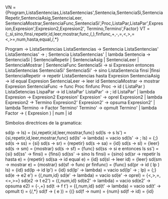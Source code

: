 VN = {Program,ListaSentencias,ListaSentencias',Sentencia,SentenciaSi,SentenciaRepetir,SentenciaAsig,SentenciaLeer,
SentenciaMostrar,SentenciaFunc,SentenciaSi',Proc,ListaPar,ListaPar',Expresion,Expresion',Expresion2,Expresion2',
Termino,Termino',Factor}
VT = {;,si,sino,finsi,repetir,id,leer,mostrar,func,(,),finfunc,+,-,=,<,>,=<,>=,num,hasta,equal,/,*}


Program → ListaSentencias
ListaSentencias → Sentencia ListaSentencias'
ListaSentencias' → ; Sentencia ListaSentencias'
| lambda
Sentencia → SentenciaSi
| SentenciaRepetir
| SentenciaAsig
| SentenciaLeer
| SentenciaMostrar
| SentenciaFunc
SentenciaSi → si Expresion entonces ListaSentencias SentenciaSi'
SentenciaSi' → sino ListaSentencia finsi
|finsi
SentenciaRepetir → repetir ListaSentencias hasta Expresion
SentenciaAsig → id equal Expresion
SentenciaLeer → leer id
SentenciaMostrar → mostrar Expresion
SentenciaFunc → func Proc finfunc
Proc → id ( ListaPar ) ListaSetencias
LispaPar → id ListaPar'
ListaPar' → ; id ListaPar'
| lambda
Expresion → Expresion2 Expresion'
Expresion' → oprel Expresion2
| lambda
Expresion2 → Termino Expresion2'
Expresion2' → opsuma Expresion2'
| lambda
Termino → Factor Termino'
Termino' → opmult Termino'
| lambda
Factor → ( Expresion )
| num 
| id


Simbolos directrices de la gramatica:

sd(p -> ls) = {si,repetir,id,leer,mostrar,func}
sd(ls -> s ls') = {si,repetir,id,leer,mostrar,func}
sd(ls' -> lambda) = vacio
sd(ls' -> ; ls) = {;}
sd(s -> ss) = {si}
sd(s -> sr) = {repetir}
sd(s -> sa) = {id}
sd(s -> sl) = {leer}
sd(s -> sm) = {mostrar}
sd(s -> sf) = {func}
sd(ss -> si e entonces ls ss') = {si}
sd(ss' -> finsi) = {finsi}
sd(ss' -> sino ls finsi) = {sino}
sd(sr -> repetir ls hasta e) = {repetir}
sd(sa -> id equal e) =  {id}
sd(sl -> leer id) =  {leer}
sd(sm -> mostrar e) =  {mostrar}
sd(sf -> func pr finfunc) =  {func}
sd(pr -> id ( lp ) ls) =  {id}
sd(lp -> id lp') =  {id}
sd(lp' -> lambda) =  vacio
sd(lp' -> ; lp) =  {;}
sd(e -> e2 e') =  {(,num,id}
sd(e' -> lambda) =  vacio
sd(e' -> oprel) =  {<,>,=,<=,>=}
sd(e2 -> t e2') =  {(,num,id}
sd(e2' -> lambda) =  vacio
sd(e2' -> opsuma e2) =  {-,+}
sd(t -> f t') =  {(,num,id}
sd(t' -> lambda) =  vacio
sd(t' -> opmult t) =  {/,*}
sd(f -> ( e )) =  {(}
sd(f -> num) = {num}
sd(f -> id) = {id}